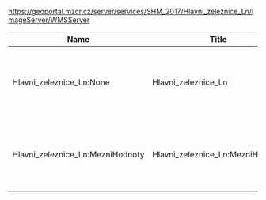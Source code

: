 https://geoportal.mzcr.cz/server/services/SHM_2017/Hlavni_zeleznice_Ln/ImageServer/WMSServer

|Name|Title|Abstract|
|--|--|--|
|Hlavni_zeleznice_Ln:None|Hlavni_zeleznice_Ln|Hlukový ukazatel Ln pro hlavní železnice v 5dB pásmech|
|Hlavni_zeleznice_Ln:MezniHodnoty|Hlavni_zeleznice_Ln:MezniHodnoty|Mezní hodnoty hlukového ukazatele Ln pro hlavní železnice|
